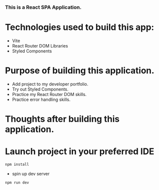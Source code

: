 ### This is a React SPA Application.

# Technologies used to build this app:

- Vite
- React Router DOM Libraries
- Styled Components

# Purpose of building this application.

- Add project to my developer portfolio.
- Try out Styled Components.
- Practice my React Router DOM skills.
- Practice error handling skills.

# Thoughts after building this application.

# Launch project in your preferred IDE

```sh
npm install
```

- spin up dev server

```sh
npm run dev
```
